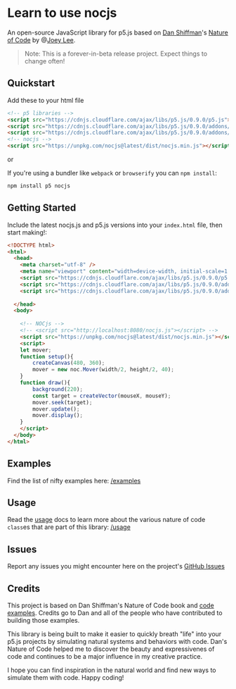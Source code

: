 # Learn to use nocjs

An open-source JavaScript library for p5.js based on [Dan Shiffman](https://shiffman.net/)'s [Nature of Code](https://natureofcode.com/) by @[Joey Lee](https://jk-lee.com/work/).

> Note: This is a forever-in-beta release project. Expect things to change often!

## Quickstart

Add these to your html file
```html
<!-- p5 libraries -->
<script src="https://cdnjs.cloudflare.com/ajax/libs/p5.js/0.9.0/p5.js"></script>
<script src="https://cdnjs.cloudflare.com/ajax/libs/p5.js/0.9.0/addons/p5.dom.min.js"></script>
<script src="https://cdnjs.cloudflare.com/ajax/libs/p5.js/0.9.0/addons/p5.sound.min.js"></script>
<!-- nocjs -->
<script src="https://unpkg.com/nocjs@latest/dist/nocjs.min.js"></script>
```

or 

If you're using a bundler like `webpack` or `browserify` you can `npm install`:

```sh
npm install p5 nocjs
```



## Getting Started

Include the latest nocjs.js and p5.js versions into your `index.html` file, then start making!:


```html
<!DOCTYPE html>
<html>
  <head>
    <meta charset="utf-8" />
    <meta name="viewport" content="width=device-width, initial-scale=1.0">
    <script src="https://cdnjs.cloudflare.com/ajax/libs/p5.js/0.9.0/p5.js"></script>
    <script src="https://cdnjs.cloudflare.com/ajax/libs/p5.js/0.9.0/addons/p5.dom.min.js"></script>
    <script src="https://cdnjs.cloudflare.com/ajax/libs/p5.js/0.9.0/addons/p5.sound.min.js"></script>
    
  </head>
  <body>
      
    <!-- NOCjs -->
    <!-- <script src="http://localhost:8080/nocjs.js"></script> -->
    <script src="https://unpkg.com/nocjs@latest/dist/nocjs.min.js"></script>
    <script>
    let mover;
    function setup(){
        createCanvas(480, 360);
        mover = new noc.Mover(width/2, height/2, 40);
    }
    function draw(){
        background(220);
        const target = createVector(mouseX, mouseY);
        mover.seek(target);
        mover.update();
        mover.display();
    }
    </script>
  </body>
</html>

```


## Examples

Find the list of nifty examples here: [/examples](/examples/index)

## Usage

Read the [usage](/usage) docs to learn more about the various nature of code `class`es that are part of this library: [/usage](/usage/index)


## Issues

Report any issues you might encounter here on the project's [GitHub Issues](https://github.com/joeyklee/nocjs/issues)


## Credits

This project is based on Dan Shiffman's Nature of Code book and [code examples](https://github.com/nature-of-code/noc-examples-p5.js). Credits go to Dan and all of the people who have contributed to building those examples. 

This library is being built to make it easier to quickly breath "life" into your p5.js projects by simulating natural systems and behaviors with code. Dan's Nature of Code helped me to discover the beauty and expressivenes of code and continues to be a major influence in my creative practice. 

I hope you can find inspiration in the natural world and find new ways to simulate them with code. Happy coding!

